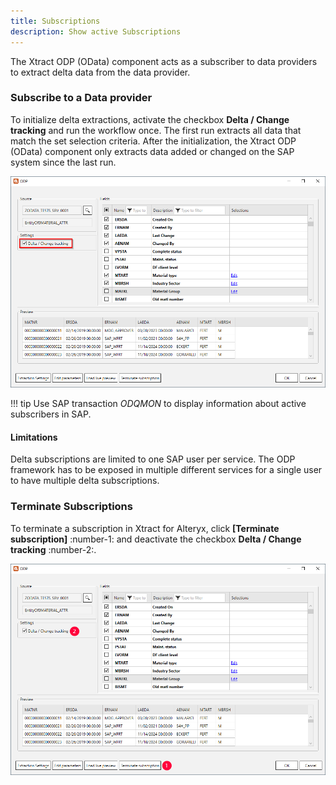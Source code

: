 ```yaml
---
title: Subscriptions
description: Show active Subscriptions
---
```


The Xtract ODP (OData) component acts as a subscriber to data providers to extract delta data from the data provider. 


### Subscribe to a Data provider

To initialize delta extractions, activate the checkbox **Delta / Change tracking** and run the workflow once.
The first run extracts all data that match the set selection criteria.
After the initialization, the Xtract ODP (OData) component only extracts data added or changed on the SAP system since the last run. 

![subscription](xfa/subscription.png)

!!! tip
	Use SAP transaction *ODQMON* to display information about active subscribers in SAP.
	
#### Limitations

Delta subscriptions are limited to one SAP user per service. 
The ODP framework has to be exposed in multiple different services for a single user to have multiple delta subscriptions.


### Terminate Subscriptions

To terminate a subscription in Xtract for Alteryx, click **[Terminate subscription]** :number-1: and deactivate the checkbox **Delta / Change tracking** :number-2:.

![terminate-subscription](xfa/terminate-subscription.png)